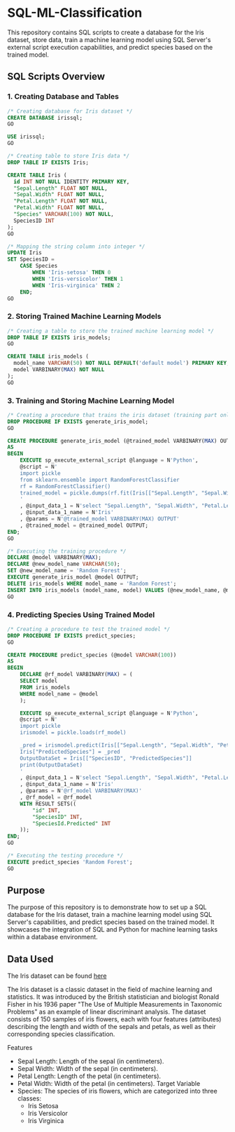 # SQL-ML-Classification


This repository contains SQL scripts to create a database for the Iris dataset, store data, train a machine learning model using SQL Server's external script execution capabilities, and predict species based on the trained model.

## SQL Scripts Overview

### 1. Creating Database and Tables

```sql
/* Creating database for Iris dataset */
CREATE DATABASE irissql;
GO

USE irissql;
GO

/* Creating table to store Iris data */
DROP TABLE IF EXISTS Iris;

CREATE TABLE Iris (
  id INT NOT NULL IDENTITY PRIMARY KEY,
  "Sepal.Length" FLOAT NOT NULL, 
  "Sepal.Width" FLOAT NOT NULL,
  "Petal.Length" FLOAT NOT NULL, 
  "Petal.Width" FLOAT NOT NULL,
  "Species" VARCHAR(100) NOT NULL,
  SpeciesID INT
);
GO

/* Mapping the string column into integer */
UPDATE Iris
SET SpeciesID =
    CASE Species 
        WHEN 'Iris-setosa' THEN 0
        WHEN 'Iris-versicolor' THEN 1
        WHEN 'Iris-virginica' THEN 2
    END;
GO
```

### 2. Storing Trained Machine Learning Models

```sql
/* Creating a table to store the trained machine learning model */
DROP TABLE IF EXISTS iris_models;
GO

CREATE TABLE iris_models (
  model_name VARCHAR(50) NOT NULL DEFAULT('default model') PRIMARY KEY,
  model VARBINARY(MAX) NOT NULL
);
GO
```

### 3. Training and Storing Machine Learning Model

```sql
/* Creating a procedure that trains the iris dataset (training part only) using random forest classifier */
DROP PROCEDURE IF EXISTS generate_iris_model;
GO

CREATE PROCEDURE generate_iris_model (@trained_model VARBINARY(MAX) OUTPUT)
AS
BEGIN
    EXECUTE sp_execute_external_script @language = N'Python',
    @script = N'
    import pickle
    from sklearn.ensemble import RandomForestClassifier
    rf = RandomForestClassifier()
    trained_model = pickle.dumps(rf.fit(Iris[["Sepal.Length", "Sepal.Width", "Petal.Length", "Petal.Width"]], Iris[["SpeciesID"]].values.ravel()))
    '
    , @input_data_1 = N'select "Sepal.Length", "Sepal.Width", "Petal.Length", "Petal.Width", "SpeciesID" from Iris'
    , @input_data_1_name = N'Iris'
    , @params = N'@trained_model VARBINARY(MAX) OUTPUT'
    , @trained_model = @trained_model OUTPUT;
END;
GO

/* Executing the training procedure */
DECLARE @model VARBINARY(MAX);
DECLARE @new_model_name VARCHAR(50);
SET @new_model_name = 'Random Forest';
EXECUTE generate_iris_model @model OUTPUT;
DELETE iris_models WHERE model_name = 'Random Forest';
INSERT INTO iris_models (model_name, model) VALUES (@new_model_name, @model);
GO
```

### 4. Predicting Species Using Trained Model

```sql
/* Creating a procedure to test the trained model */
DROP PROCEDURE IF EXISTS predict_species;
GO

CREATE PROCEDURE predict_species (@model VARCHAR(100))
AS
BEGIN
    DECLARE @rf_model VARBINARY(MAX) = (
    SELECT model
    FROM iris_models
    WHERE model_name = @model
    );

    EXECUTE sp_execute_external_script @language = N'Python',
    @script = N'
    import pickle
    irismodel = pickle.loads(rf_model)

    _pred = irismodel.predict(Iris[["Sepal.Length", "Sepal.Width", "Petal.Length", "Petal.Width"]])
    Iris["PredictedSpecies"] = _pred
    OutputDataSet = Iris[["SpeciesID", "PredictedSpecies"]]
    print(OutputDataSet)
    '
    , @input_data_1 = N'select "Sepal.Length", "Sepal.Width", "Petal.Length", "Petal.Width", "SpeciesID" from Iris'
    , @input_data_1_name = N'Iris'
    , @params = N'@rf_model VARBINARY(MAX)'
    , @rf_model = @rf_model
    WITH RESULT SETS((
        "id" INT,
        "SpeciesID" INT,
        "SpeciesId.Predicted" INT
    ));
END;
GO

/* Executing the testing procedure */
EXECUTE predict_species 'Random Forest';
GO
```

## Purpose

The purpose of this repository is to demonstrate how to set up a SQL database for the Iris dataset, train a machine learning model using SQL Server's capabilities, and predict species based on the trained model. It showcases the integration of SQL and Python for machine learning tasks within a database environment.

## Data Used

The Iris dataset can be found [here](https://archive.ics.uci.edu/dataset/53/iris)

The Iris dataset is a classic dataset in the field of machine learning and statistics. It was introduced by the British statistician and biologist Ronald Fisher in his 1936 paper "The Use of Multiple Measurements in Taxonomic Problems" as an example of linear discriminant analysis. The dataset consists of 150 samples of iris flowers, each with four features (attributes) describing the length and width of the sepals and petals, as well as their corresponding species classification.

Features
- Sepal Length: Length of the sepal (in centimeters).
- Sepal Width: Width of the sepal (in centimeters).
- Petal Length: Length of the petal (in centimeters).
- Petal Width: Width of the petal (in centimeters).
Target Variable
- Species: The species of iris flowers, which are categorized into three classes:
  - Iris Setosa
  - Iris Versicolor
  - Iris Virginica
